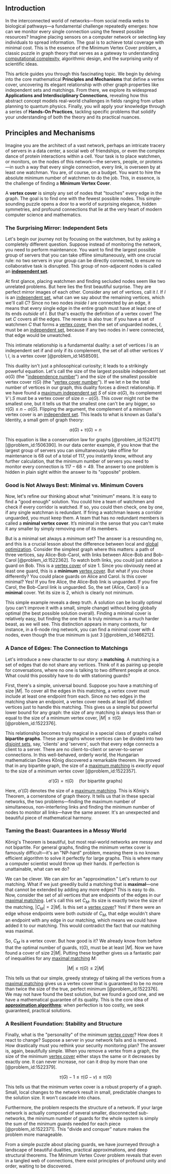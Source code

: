 ## Introduction
In the interconnected world of networks—from social media webs to biological pathways—a fundamental challenge repeatedly emerges: how can we monitor every single connection using the fewest possible resources? Imagine placing sensors on a computer network or selecting key individuals to spread information. The goal is to achieve total coverage with minimal cost. This is the essence of the Minimum Vertex Cover problem, a classic puzzle in graph theory that serves as a gateway to understanding [computational complexity](@article_id:146564), algorithmic design, and the surprising unity of scientific ideas.

This article guides you through this fascinating topic. We begin by delving into the core mathematical **Principles and Mechanisms** that define a vertex cover, uncovering its elegant relationship with other graph properties like independent sets and matchings. From there, we explore its widespread **Applications and Interdisciplinary Connections**, revealing how this abstract concept models real-world challenges in fields ranging from urban planning to quantum physics. Finally, you will apply your knowledge through a series of **Hands-On Practices**, tackling specific problems that solidify your understanding of both the theory and its practical nuances.

## Principles and Mechanisms

Imagine you are the architect of a vast network, perhaps an intricate tracery of servers in a data center, a social web of friendships, or even the complex dance of protein interactions within a cell. Your task is to place watchmen, or monitors, on the nodes of this network—the servers, people, or proteins—in such a way that every single connection, every link, is overseen by at least one watchman. You are, of course, on a budget. You want to hire the absolute minimum number of watchmen to do the job. This, in essence, is the challenge of finding a **Minimum Vertex Cover**.

A **vertex cover** is simply any set of nodes that "touches" every edge in the graph. The goal is to find one with the fewest possible nodes. This simple-sounding puzzle opens a door to a world of surprising elegance, hidden symmetries, and profound connections that lie at the very heart of modern computer science and mathematics.

### The Surprising Mirror: Independent Sets

Let's begin our journey not by focusing on the watchmen, but by asking a completely different question. Suppose instead of monitoring the network, you need to perform maintenance. You want to find the largest possible group of servers that you can take offline simultaneously, with one crucial rule: no two servers in your group can be directly connected, to ensure no collaborative task is disrupted. This group of non-adjacent nodes is called an **[independent set](@article_id:264572)**.

At first glance, placing watchmen and finding secluded nodes seem like two unrelated problems. But here lies the first beautiful surprise. They are perfect mirror images of each other. Consider any set of vertices, call it $I$. If $I$ is an [independent set](@article_id:264572), what can we say about the remaining vertices, which we'll call $C$? Since no two nodes *inside* $I$ are connected by an edge, it means that every single edge in the entire graph must have at least one of its ends *outside* of $I$. But that's exactly the definition of a vertex cover! The set $C$ covers all the edges. The reverse is also true: if you have a set of watchmen $C$ that forms a [vertex cover](@article_id:260113), then the set of unguarded nodes, $I$, must be an [independent set](@article_id:264572), because if any two nodes in $I$ were connected, that edge would be unwatched.

This intimate relationship is a fundamental duality: a set of vertices $I$ is an independent set if and only if its complement, the set of all other vertices $V \setminus I$, is a vertex cover [@problem_id:1458509].

This duality isn't just a philosophical curiosity; it leads to a strikingly powerful equation. Let's call the size of the largest possible independent set $\alpha(G)$ (the "[independence number](@article_id:260449)") and the size of the smallest possible vertex cover $\tau(G)$ (the "[vertex cover number](@article_id:276096)"). If we let $n$ be the total number of vertices in our graph, this duality forces a direct relationship. If we have found a [maximum independent set](@article_id:273687) $S$ of size $\alpha(G)$, its complement $V \setminus S$ must be a vertex cover of size $n - \alpha(G)$. This cover might not be the smallest one, but it tells us that the smallest one can't be any bigger, so $\tau(G) \le n - \alpha(G)$. Flipping the argument, the complement of a minimum vertex cover is an [independent set](@article_id:264572). This leads to what is known as Gallai's Identity, a small gem of graph theory:

$$
\alpha(G) + \tau(G) = n
$$

This equation is like a conservation law for graphs [@problem_id:1524171] [@problem_id:1506390]. In our data center example, if you know that the largest group of servers you can simultaneously take offline for maintenance is 68 out of a total of 117, you instantly know, without any further calculation, that the minimum number of servers you need to monitor every connection is $117 - 68 = 49$. The answer to one problem is hidden in plain sight within the answer to its "opposite" problem.

### Good is Not Always Best: Minimal vs. Minimum Covers

Now, let's refine our thinking about what "minimum" means. It is easy to find a "good enough" solution. You could hire a team of watchmen and check if every corridor is watched. If so, you could then check, one by one, if any single watchman is redundant. If firing a watchman leaves a corridor unguarded, you must keep them. A team that has no redundant members is called a **minimal vertex cover**. It’s minimal in the sense that you can't make it any smaller by simply removing one of its members.

But is a minimal set always a *minimum* set? The answer is a resounding no, and this is a crucial lesson about the difference between local and [global optimization](@article_id:633966). Consider the simplest graph where this matters: a path of three vertices, say Alice-Bob-Carol, with links between Alice-Bob and Bob-Carol [@problem_id:1522362]. To watch both links, you could just station a guard on Bob. This is a [vertex cover](@article_id:260113) of size 1. Since you obviously need at least one guard, this is a **minimum** [vertex cover](@article_id:260113). But what if you chose differently? You could place guards on Alice and Carol. Is this cover minimal? Yes! If you fire Alice, the Alice-Bob link is unguarded. If you fire Carol, the Bob-Carol link is unguarded. So, the set {Alice, Carol} is a **minimal** cover. Yet its size is 2, which is clearly not minimum.

This simple example reveals a deep truth. A solution can be locally optimal (you can't improve it with a small, simple change) without being globally optimal (the best possible solution overall). Finding a minimal cover is relatively easy, but finding the one that is truly minimum is a much harder beast, as we will see. This distinction appears in many contexts, for instance, in a 6-node ring network, you can find a minimal cover with 4 nodes, even though the true minimum is just 3 [@problem_id:1466212].

### A Dance of Edges: The Connection to Matchings

Let's introduce a new character to our story: a **matching**. A matching is a set of edges that do not share any vertices. Think of it as pairing up people for conversations, where no one is talking to two different people at once. What could this possibly have to do with stationing guards?

First, there's a simple, universal bound. Suppose you have a matching of size $|M|$. To cover all the edges in this matching, a vertex cover must include at least one endpoint from each. Since no two edges in the matching share an endpoint, a vertex cover needs at least $|M|$ distinct vertices just to handle this matching. This gives us a simple but powerful lower bound for any graph: the size of any matching is always less than or equal to the size of a minimum vertex cover, $|M| \le \tau(G)$ [@problem_id:1522376].

This relationship becomes truly magical in a special class of graphs called **bipartite graphs**. These are graphs whose vertices can be divided into two [disjoint sets](@article_id:153847), say, 'clients' and 'servers', such that every edge connects a client to a server. There are no client-to-client or server-to-server connections. In this well-behaved, orderly world, the Hungarian mathematician Dénes Kőnig discovered a remarkable theorem. He proved that in any bipartite graph, the size of a [maximum matching](@article_id:268456) is *exactly equal* to the size of a minimum vertex cover [@problem_id:1522357].

$$
\alpha'(G) = \tau(G) \quad (\text{for bipartite graphs})
$$

Here, $\alpha'(G)$ denotes the size of a [maximum matching](@article_id:268456). This is Kőnig's Theorem, a cornerstone of graph theory. It tells us that in these special networks, the two problems—finding the maximum number of simultaneous, non-interfering links and finding the minimum number of nodes to monitor all links—have the same answer. It's an unexpected and beautiful piece of mathematical harmony.

### Taming the Beast: Guarantees in a Messy World

Kőnig's Theorem is beautiful, but most real-world networks are messy and not bipartite. For general graphs, finding the minimum vertex cover is famously difficult—it's an "NP-hard" problem, meaning there is no known efficient algorithm to solve it perfectly for large graphs. This is where many a computer scientist would throw up their hands. If perfection is unattainable, what can we do?

We can be clever. We can aim for an "approximation." Let's return to our matching. What if we just greedily build a matching that is **maximal**—one that cannot be extended by adding any more edges? This is easy to do. Now, consider the set of all vertices that are endpoints of the edges in our [maximal matching](@article_id:273225). Let's call this set $C_M$. Its size is exactly twice the size of the matching, $|C_M| = 2|M|$. Is this set a [vertex cover](@article_id:260113)? Yes! If there were an edge whose endpoints were both *outside* of $C_M$, that edge wouldn't share an endpoint with any edge in our matching, which means we could have added it to our matching. This would contradict the fact that our matching was maximal.

So, $C_M$ is a vertex cover. But how good is it? We already know from before that the optimal number of guards, $\tau(G)$, must be at least $|M|$. Now we have found a cover of size $2|M|$. Putting these together gives us a fantastic pair of inequalities for any [maximal matching](@article_id:273225) $M$:

$$
|M| \le \tau(G) \le 2|M|
$$

This tells us that our simple, greedy strategy of taking all the vertices from a [maximal matching](@article_id:273225) gives us a vertex cover that is guaranteed to be no more than twice the size of the true, perfect minimum [@problem_id:1522376]. We may not have found the best solution, but we found a good one, and we have a mathematical guarantee of its quality. This is the core idea of **[approximation algorithms](@article_id:139341)**: when perfection is too costly, we seek guaranteed, practical solutions.

### A Resilient Foundation: Stability and Structure

Finally, what is the "personality" of the minimum [vertex cover](@article_id:260113)? How does it react to change? Suppose a server in your network fails and is removed. How drastically must you rethink your security monitoring plan? The answer is, again, beautifully simple. When you remove a vertex from a graph, the size of the minimum [vertex cover](@article_id:260113) either stays the same or it decreases by exactly one. It can never increase, nor can it drop by more than one [@problem_id:1522379].

$$
\tau(G) - 1 \le \tau(G-v) \le \tau(G)
$$

This tells us that the minimum vertex cover is a robust property of a graph. Small, local changes to the network result in small, predictable changes to the solution size. It won't cascade into chaos.

Furthermore, the problem respects the structure of a network. If your large network is actually composed of several smaller, disconnected sub-networks, the minimum number of guards for the whole system is simply the sum of the minimum guards needed for each piece [@problem_id:1522371]. This "divide and conquer" nature makes the problem more manageable.

From a simple puzzle about placing guards, we have journeyed through a landscape of beautiful dualities, practical approximations, and deep structural theorems. The Minimum Vertex Cover problem reveals that even in a tangled web of connections, there exist principles of profound unity and order, waiting to be discovered.